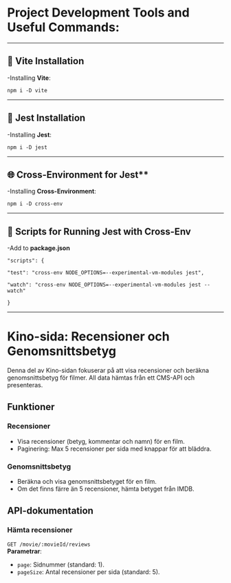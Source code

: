 # Project Development Tools and Useful Commands:

---

## 🚀 Vite Installation

-Installing **Vite**:

`npm i -D vite`

---

## 🧪 Jest Installation

-Installing **Jest**:

`npm i -D jest`

---

## 🌐 Cross-Environment for Jest\*\*

-Installing **Cross-Environment**:

`npm i -D cross-env`

---

## 📜 Scripts for Running Jest with Cross-Env

-Add to **package.json**

`"scripts": {`

`"test": "cross-env NODE_OPTIONS=--experimental-vm-modules jest",`

`"watch": "cross-env NODE_OPTIONS=--experimental-vm-modules jest --watch"`

`}`

---

# Kino-sida: Recensioner och Genomsnittsbetyg

Denna del av Kino-sidan fokuserar på att visa recensioner och beräkna genomsnittsbetyg för filmer. All data hämtas från ett CMS-API och presenteras.

## Funktioner

### Recensioner

- Visa recensioner (betyg, kommentar och namn) för en film.
- Paginering: Max 5 recensioner per sida med knappar för att bläddra.

### Genomsnittsbetyg

- Beräkna och visa genomsnittsbetyget för en film.
- Om det finns färre än 5 recensioner, hämta betyget från IMDB.

## API-dokumentation

### Hämta recensioner

`GET /movie/:movieId/reviews`  
**Parametrar**:

- `page`: Sidnummer (standard: 1).
- `pageSize`: Antal recensioner per sida (standard: 5).
